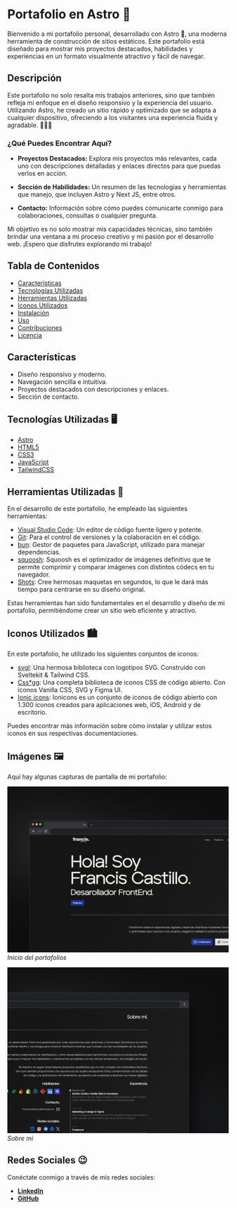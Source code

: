 # Portafolio en Astro 🚀

Bienvenido a mi portafolio personal, desarrollado con Astro 🚀, una moderna herramienta de construcción de sitios estáticos. Este portafolio está diseñado para mostrar mis proyectos destacados, habilidades y experiencias en un formato visualmente atractivo y fácil de navegar.

## Descripción

Este portafolio no solo resalta mis trabajos anteriores, sino que también refleja mi enfoque en el diseño responsivo y la experiencia del usuario. Utilizando Astro, he creado un sitio rápido y optimizado que se adapta a cualquier dispositivo, ofreciendo a los visitantes una experiencia fluida y agradable. 🧑🏽‍💻

### ¿Qué Puedes Encontrar Aquí?

- **Proyectos Destacados:** Explora mis proyectos más relevantes, cada uno con descripciones detalladas y enlaces directos para que puedas verlos en acción.

- **Sección de Habilidades:** Un resumen de las tecnologías y herramientas que manejo, que incluyen Astro y Next JS, entre otros.

- **Contacto:** Información sobre cómo puedes comunicarte conmigo para colaboraciones, consultas o cualquier pregunta.

Mi objetivo es no solo mostrar mis capacidades técnicas, sino también brindar una ventana a mi proceso creativo y mi pasión por el desarrollo web. ¡Espero que disfrutes explorando mi trabajo!

## Tabla de Contenidos

- [Características](#características)
- [Tecnologías Utilizadas](#tecnologías-utilizadas)
- [Herramientas Utilizadas](#Herramientas-utilizadas)
- [Iconos Utilizados](#Iconos-utilizados)
- [Instalación](#instalación)
- [Uso](#uso)
- [Contribuciones](#contribuciones)
- [Licencia](#licencia)

## Características

- Diseño responsivo y moderno.
- Navegación sencilla e intuitiva.
- Proyectos destacados con descripciones y enlaces.
- Sección de contacto.

## Tecnologías Utilizadas 🖥️

- [Astro](https://astro.build/)
- [HTML5](https://developer.mozilla.org/es/docs/Web/HTML)
- [CSS3](https://developer.mozilla.org/es/docs/Web/CSS)
- [JavaScript](https://developer.mozilla.org/es/docs/Web/JavaScript)
- [TailwindCSS](https://tailwindcss.com/)

## Herramientas Utilizadas 🔧

En el desarrollo de este portafolio, he empleado las siguientes herramientas:

- [Visual Studio Code](https://code.visualstudio.com/): Un editor de código fuente ligero y potente.
- [Git](https://git-scm.com/): Para el control de versiones y la colaboración en el código.
- [bun](https://bun.sh/): Gestor de paquetes para JavaScript, utilizado para manejar dependencias.
- [squoosh](https://squoosh.app/): Squoosh es el optimizador de imágenes definitivo que te permite comprimir y comparar imágenes con distintos códecs en tu navegador.
- [Shots](https://shots.so/): Cree hermosas maquetas en segundos, lo que le dará más tiempo para centrarse en su diseño original.

Estas herramientas han sido fundamentales en el desarrollo y diseño de mi portafolio, permitiéndome crear un sitio web eficiente y atractivo.

## Iconos Utilizados 🏙️

En este portafolio, he utilizado los siguientes conjuntos de iconos:

- [svgl](https://svgl.app/): Una hermosa biblioteca con logotipos SVG. Construido con Sveltekit & Tailwind CSS.
- [Css\*gg](https://css.gg/): Una completa biblioteca de iconos CSS de código abierto. Con iconos Vanilla CSS, SVG y Figma UI.
- [Ionic icons](https://ionic.io/ionicons): Ionicons es un conjunto de iconos de código abierto con 1.300 iconos creados para aplicaciones web, iOS, Android y de escritorio.

Puedes encontrar más información sobre cómo instalar y utilizar estos iconos en sus respectivas documentaciones.

## Imágenes 🖼️

Aquí hay algunas capturas de pantalla de mi portafolio:

![Captura de Pantalla 1](https://github.com/ingfranciscastillo/Portfolio-Astro/blob/master/Capturas/hero.png)  
_Inicio del portafolios_

![Captura de Pantalla 2](https://github.com/ingfranciscastillo/Portfolio-Astro/blob/master/Capturas/about.png)  
_Sobre mi_

## Redes Sociales 😉

Conéctate conmigo a través de mis redes sociales:

- **[LinkedIn](https://www.linkedin.com/in/ingfranciscastillo/)**
- **[GitHub](https://github.com/ingfranciscastillo)**
